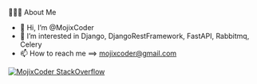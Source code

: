 👨🏻‍💻  About Me
- 👋 Hi, I’m @MojixCoder
- 👀 I’m interested in Django, DjangoRestFramework, FastAPI, Rabbitmq, Celery
- 📫 How to reach me ==> mojixcoder@gmail.com

[![MojixCoder StackOverflow](https://github-readme-stackoverflow.vercel.app/?userID=11487872&theme=dark)](https://stackoverflow.com/users/11487872/mojixcoder)


<!---
MojixCoder/MojixCoder is a ✨ special ✨ repository because its `README.md` (this file) appears on your GitHub profile.
You can click the Preview link to take a look at your changes.
--->
